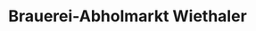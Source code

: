 ---
title: "Brauerei-Abholmarkt Wiethaler"
url: /lauf-an-der-pegnitz/brauerei-abholmarkt-wiethaler/
shop: Getränke
---